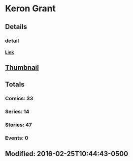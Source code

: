 # Keron  Grant 
## Details
### detail
#### [Link](http://marvel.com/comics/creators/218/keron_grant?utm_campaign=apiRef&utm_source=225578a89fc76f3d20fbffda5d17a88d)
## [Thumbnail](http://i.annihil.us/u/prod/marvel/i/mg/9/70/4bc6a90199f3a.jpg)
## Totals
### Comics: 33
### Series: 14
### Stories: 47
### Events: 0
## Modified: 2016-02-25T10:44:43-0500